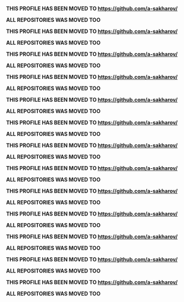 **THIS PROFILE HAS BEEN MOVED TO https://github.com/a-sakharov/**

**ALL REPOSITORIES WAS MOVED TOO**

**THIS PROFILE HAS BEEN MOVED TO https://github.com/a-sakharov/**

**ALL REPOSITORIES WAS MOVED TOO**

**THIS PROFILE HAS BEEN MOVED TO https://github.com/a-sakharov/**

**ALL REPOSITORIES WAS MOVED TOO**

**THIS PROFILE HAS BEEN MOVED TO https://github.com/a-sakharov/**

**ALL REPOSITORIES WAS MOVED TOO**

**THIS PROFILE HAS BEEN MOVED TO https://github.com/a-sakharov/**

**ALL REPOSITORIES WAS MOVED TOO**

**THIS PROFILE HAS BEEN MOVED TO https://github.com/a-sakharov/**

**ALL REPOSITORIES WAS MOVED TOO**

**THIS PROFILE HAS BEEN MOVED TO https://github.com/a-sakharov/**

**ALL REPOSITORIES WAS MOVED TOO**

**THIS PROFILE HAS BEEN MOVED TO https://github.com/a-sakharov/**

**ALL REPOSITORIES WAS MOVED TOO**

**THIS PROFILE HAS BEEN MOVED TO https://github.com/a-sakharov/**

**ALL REPOSITORIES WAS MOVED TOO**

**THIS PROFILE HAS BEEN MOVED TO https://github.com/a-sakharov/**

**ALL REPOSITORIES WAS MOVED TOO**

**THIS PROFILE HAS BEEN MOVED TO https://github.com/a-sakharov/**

**ALL REPOSITORIES WAS MOVED TOO**

**THIS PROFILE HAS BEEN MOVED TO https://github.com/a-sakharov/**

**ALL REPOSITORIES WAS MOVED TOO**

**THIS PROFILE HAS BEEN MOVED TO https://github.com/a-sakharov/**

**ALL REPOSITORIES WAS MOVED TOO**

